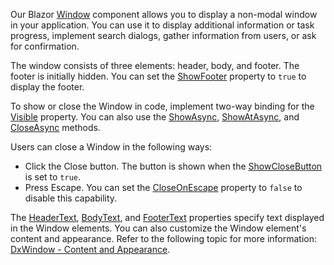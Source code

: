 Our Blazor [Window](https://docs.devexpress.com/Blazor/DevExpress.Blazor.DxWindow) component allows you to display a non-modal window in your application. You can use it to display additional information or task progress, implement search dialogs, gather information from users, or ask for confirmation.

The window consists of three elements: header, body, and footer. The footer is initially hidden. You can set the [ShowFooter](https://docs.devexpress.com/Blazor/DevExpress.Blazor.DxWindow.ShowFooter) property to `true` to display the footer. 

To show or close the Window in code, implement two-way binding for the [Visible](https://docs.devexpress.com/Blazor/DevExpress.Blazor.DxWindow.Visible) property. You can also use the [ShowAsync](https://docs.devexpress.com/Blazor/DevExpress.Blazor.DxWindow.ShowAsync(System.Threading.CancellationToken)), [ShowAtAsync](https://docs.devexpress.com/Blazor/DevExpress.Blazor.DxWindow.ShowAtAsync.overloads), and [CloseAsync](https://docs.devexpress.com/Blazor/DevExpress.Blazor.DxWindow.CloseAsync(System.Threading.CancellationToken)) methods. 

Users can close a Window in the following ways:

- Click the Close button. The button is shown when the [ShowCloseButton](https://docs.devexpress.com/Blazor/DevExpress.Blazor.DxWindow.ShowCloseButton) is set to `true`. 
- Press Escape. You can set the [CloseOnEscape](https://docs.devexpress.com/Blazor/DevExpress.Blazor.DxWindow.CloseOnEscape) property to `false` to disable this capability.

The [HeaderText](https://docs.devexpress.com/Blazor/DevExpress.Blazor.DxWindow.HeaderText), [BodyText](https://docs.devexpress.com/Blazor/DevExpress.Blazor.DxWindow.BodyText), and [FooterText](https://docs.devexpress.com/Blazor/DevExpress.Blazor.DxWindow.FooterText) properties specify text displayed in the Window elements. You can also customize the Window element's content and appearance. Refer to the following topic for more information: [DxWindow - Content and Appearance](https://docs.devexpress.com/Blazor/DevExpress.Blazor.DxWindow#content-and-appearance).
